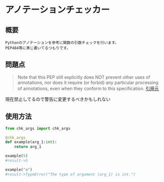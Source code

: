 # アノテーションチェッカー

## 概要
```
Pythonのアノテーションを参考に関数の引数チェックを行います。
PEP484等に準じ書いてるつもりです。
```

## 問題点
> Note that this PEP still explicitly does NOT prevent other uses of annotations, nor does it require (or forbid) any particular processing of annotations, even when they conform to this specification. 
[引用元](https://www.python.org/dev/peps/pep-0484/#abstract)

現在禁止してるので警告に変更するべきかもしれない

## 使用方法
```py
from chk_args import chk_args

@chk_args
def example(arg_1:int):
	return arg_1

example(5)
#result->5

example("a")
#result->TypeError("The type of argument (arg_1) is int.")

```

